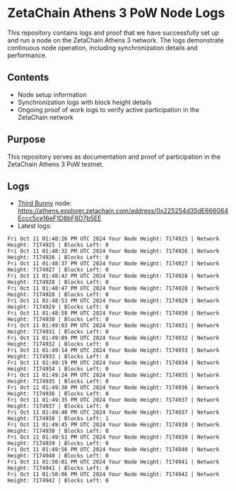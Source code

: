 # ZetaChain Athens 3 PoW Node Logs
This repository contains logs and proof that we have successfully set up and run a node on the ZetaChain Athens 3 network. The logs demonstrate continuous node operation, including synchronization details and performance.

## Contents
- Node setup information
- Synchronization logs with block height details
- Ongoing proof of work logs to verify active participation in the ZetaChain network

## Purpose
This repository serves as documentation and proof of participation in the ZetaChain Athens 3 PoW testnet.

## Logs

- [Third Bunny](https://thirdbunny.xyz/) node: https://athens.explorer.zetachain.com/address/0x225254d35dE666064Eccc5ce16eF1D8bF8D7b5EE
- Latest logs:
```
Fri Oct 11 01:48:26 PM UTC 2024 Your Node Height: 7174925 | Network Height: 7174925 | Blocks Left: 0
Fri Oct 11 01:48:32 PM UTC 2024 Your Node Height: 7174926 | Network Height: 7174926 | Blocks Left: 0
Fri Oct 11 01:48:37 PM UTC 2024 Your Node Height: 7174927 | Network Height: 7174927 | Blocks Left: 0
Fri Oct 11 01:48:42 PM UTC 2024 Your Node Height: 7174928 | Network Height: 7174928 | Blocks Left: 0
Fri Oct 11 01:48:47 PM UTC 2024 Your Node Height: 7174928 | Network Height: 7174928 | Blocks Left: 0
Fri Oct 11 01:48:53 PM UTC 2024 Your Node Height: 7174929 | Network Height: 7174929 | Blocks Left: 0
Fri Oct 11 01:48:58 PM UTC 2024 Your Node Height: 7174930 | Network Height: 7174930 | Blocks Left: 0
Fri Oct 11 01:49:03 PM UTC 2024 Your Node Height: 7174931 | Network Height: 7174931 | Blocks Left: 0
Fri Oct 11 01:49:09 PM UTC 2024 Your Node Height: 7174932 | Network Height: 7174932 | Blocks Left: 0
Fri Oct 11 01:49:14 PM UTC 2024 Your Node Height: 7174933 | Network Height: 7174933 | Blocks Left: 0
Fri Oct 11 01:49:19 PM UTC 2024 Your Node Height: 7174934 | Network Height: 7174934 | Blocks Left: 0
Fri Oct 11 01:49:24 PM UTC 2024 Your Node Height: 7174935 | Network Height: 7174935 | Blocks Left: 0
Fri Oct 11 01:49:30 PM UTC 2024 Your Node Height: 7174936 | Network Height: 7174936 | Blocks Left: 0
Fri Oct 11 01:49:35 PM UTC 2024 Your Node Height: 7174937 | Network Height: 7174937 | Blocks Left: 0
Fri Oct 11 01:49:40 PM UTC 2024 Your Node Height: 7174937 | Network Height: 7174938 | Blocks Left: 1
Fri Oct 11 01:49:45 PM UTC 2024 Your Node Height: 7174938 | Network Height: 7174938 | Blocks Left: 0
Fri Oct 11 01:49:51 PM UTC 2024 Your Node Height: 7174939 | Network Height: 7174939 | Blocks Left: 0
Fri Oct 11 01:49:56 PM UTC 2024 Your Node Height: 7174940 | Network Height: 7174940 | Blocks Left: 0
Fri Oct 11 01:50:01 PM UTC 2024 Your Node Height: 7174941 | Network Height: 7174941 | Blocks Left: 0
Fri Oct 11 01:50:06 PM UTC 2024 Your Node Height: 7174942 | Network Height: 7174942 | Blocks Left: 0
```
